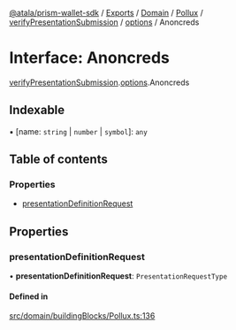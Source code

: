 [@atala/prism-wallet-sdk](../README.md) / [Exports](../modules.md) / [Domain](../modules/Domain.md) / [Pollux](../modules/Domain.Pollux.md) / [verifyPresentationSubmission](../modules/Domain.Pollux.verifyPresentationSubmission.md) / [options](../modules/Domain.Pollux.verifyPresentationSubmission.options.md) / Anoncreds

# Interface: Anoncreds

[verifyPresentationSubmission](../modules/Domain.Pollux.verifyPresentationSubmission.md).[options](../modules/Domain.Pollux.verifyPresentationSubmission.options.md).Anoncreds

## Indexable

▪ [name: `string` \| `number` \| `symbol`]: `any`

## Table of contents

### Properties

- [presentationDefinitionRequest](Domain.Pollux.verifyPresentationSubmission.options.Anoncreds.md#presentationdefinitionrequest)

## Properties

### presentationDefinitionRequest

• **presentationDefinitionRequest**: `PresentationRequestType`

#### Defined in

[src/domain/buildingBlocks/Pollux.ts:136](https://github.com/input-output-hk/atala-prism-wallet-sdk-ts/blob/1ffdae52df023bad4ba1a76cf6d76793dfc29b80/src/domain/buildingBlocks/Pollux.ts#L136)
